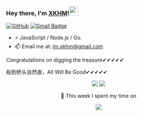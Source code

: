 ### Hey there, I'm [XKHM](https://xkhm.net)!<img src="https://media.giphy.com/media/hvRJCLFzcasrR4ia7z/giphy.gif" width="25px">

[![GitHub](https://img.shields.io/badge/dynamic/json?logo=github&label=GitHub&labelColor=495867&color=495867&query=%24.data.totalSubs&url=https%3A%2F%2Fapi.yukiyukixing.com%2Fsubstats%2F%3Fsource%3Dgithub%26queryKey%3Dyukiyukixing&style=flat-square)](https://github.com/yukiyukixing)
[![Gmail Badge](https://img.shields.io/badge/-im.xkhm@gmail.com-c14438?style=flat-square&logo=Gmail&logoColor=white&link=mailto:im.xkhm@gmail.com)](mailto:im.xkhm@gmail.com)


- ⚡ JavaScript / Node.js / Go.
- 📫 Email me at: [im.xkhm@gmail.com](mailto:im.xkhm@gmail.com)

Congratulations on digging the treasure✔✔✔✔✔

船到桥头自然直，All Will Be Good✔✔✔✔✔

<p align="center">
  <img alig src="https://github-profile-trophy.vercel.app/?username=yukiyukixing&column=6&rank=SSS,SS,S,AAA,AA,A,B,C," />
  <img src = "https://github-readme-stats.vercel.app/api?username=yukiyukixing&show_icons=true&theme=calm&line_height=33&hide_border=true&count_private=true">
</p>

<p align="center">
📕 This week I spent my time on
</p>

<p align="center">
  <img src = "https://github-readme-stats-taupe-two.vercel.app/api/wakatime?username=xkhm&hide_title=true&hide_border=true&langs_count=5">
</p>








